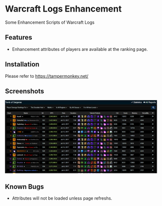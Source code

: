 # Warcraft Logs Enhancement

Some Enhancement Scripts of Warcraft Logs

## Features

 - Enhancement attributes of players are available at the ranking page.

## Installation

 Please refer to https://tampermonkey.net/
 
## Screenshots

 ![example](https://github.com/icyblade/warcraftlogs_enhancement/blob/master/example.png "Example")

## Known Bugs

 - Attributes will not be loaded unless page refreshs.
